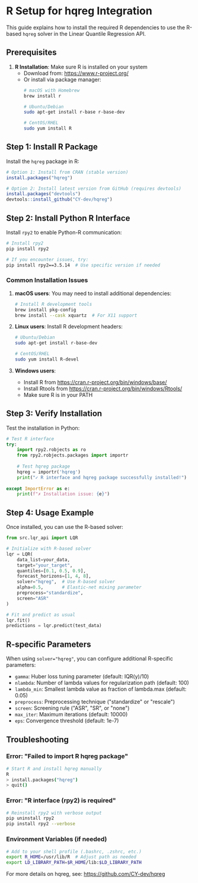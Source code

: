 # R Setup for hqreg Integration

This guide explains how to install the required R dependencies to use the R-based `hqreg` solver in the Linear Quantile Regression API.

## Prerequisites

1. **R Installation**: Make sure R is installed on your system
   - Download from: https://www.r-project.org/
   - Or install via package manager:
     ```bash
     # macOS with Homebrew
     brew install r
     
     # Ubuntu/Debian
     sudo apt-get install r-base r-base-dev
     
     # CentOS/RHEL
     sudo yum install R
     ```

## Step 1: Install R Package

Install the `hqreg` package in R:

```r
# Option 1: Install from CRAN (stable version)
install.packages("hqreg")

# Option 2: Install latest version from GitHub (requires devtools)
install.packages("devtools")
devtools::install_github("CY-dev/hqreg")
```

## Step 2: Install Python R Interface

Install `rpy2` to enable Python-R communication:

```bash
# Install rpy2
pip install rpy2

# If you encounter issues, try:
pip install rpy2==3.5.14  # Use specific version if needed
```

### Common Installation Issues

1. **macOS users**: You may need to install additional dependencies:
   ```bash
   # Install R development tools
   brew install pkg-config
   brew install --cask xquartz  # For X11 support
   ```

2. **Linux users**: Install R development headers:
   ```bash
   # Ubuntu/Debian
   sudo apt-get install r-base-dev
   
   # CentOS/RHEL
   sudo yum install R-devel
   ```

3. **Windows users**: 
   - Install R from https://cran.r-project.org/bin/windows/base/
   - Install Rtools from https://cran.r-project.org/bin/windows/Rtools/
   - Make sure R is in your PATH

## Step 3: Verify Installation

Test the installation in Python:

```python
# Test R interface
try:
    import rpy2.robjects as ro
    from rpy2.robjects.packages import importr
    
    # Test hqreg package
    hqreg = importr('hqreg')
    print("✓ R interface and hqreg package successfully installed!")
    
except ImportError as e:
    print(f"✗ Installation issue: {e}")
```

## Step 4: Usage Example

Once installed, you can use the R-based solver:

```python
from src.lqr_api import LQR

# Initialize with R-based solver
lqr = LQR(
    data_list=your_data,
    target="your_target",
    quantiles=[0.1, 0.5, 0.9],
    forecast_horizons=[1, 4, 8],
    solver="hqreg",  # Use R-based solver
    alpha=0.5,       # Elastic-net mixing parameter
    preprocess="standardize",
    screen="ASR"
)

# Fit and predict as usual
lqr.fit()
predictions = lqr.predict(test_data)
```

## R-specific Parameters

When using `solver="hqreg"`, you can configure additional R-specific parameters:

- `gamma`: Huber loss tuning parameter (default: IQR(y)/10)
- `nlambda`: Number of lambda values for regularization path (default: 100)
- `lambda_min`: Smallest lambda value as fraction of lambda.max (default: 0.05)
- `preprocess`: Preprocessing technique ("standardize" or "rescale")
- `screen`: Screening rule ("ASR", "SR", or "none")
- `max_iter`: Maximum iterations (default: 10000)
- `eps`: Convergence threshold (default: 1e-7)

## Troubleshooting

### Error: "Failed to import R hqreg package"
```bash
# Start R and install hqreg manually
R
> install.packages("hqreg")
> quit()
```

### Error: "R interface (rpy2) is required"
```bash
# Reinstall rpy2 with verbose output
pip uninstall rpy2
pip install rpy2 --verbose
```

### Environment Variables (if needed)
```bash
# Add to your shell profile (.bashrc, .zshrc, etc.)
export R_HOME=/usr/lib/R  # Adjust path as needed
export LD_LIBRARY_PATH=$R_HOME/lib:$LD_LIBRARY_PATH
```

For more details on hqreg, see: https://github.com/CY-dev/hqreg